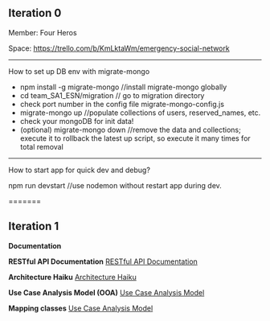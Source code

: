 
Iteration 0
------------------
Member: Four Heros

Space: https://trello.com/b/KmLktaWm/emergency-social-network

------------------
How to set up DB env with migrate-mongo
- npm install -g migrate-mongo //install migrate-mongo globally
- cd team_SA1_ESN/migration // go to migration directory
- check port number in the config file migrate-mongo-config.js
- migrate-mongo up     //populate collections of users, reserved_names, etc.
- check your mongoDB for init data!
- (optional) migrate-mongo down   //remove the data and collections; execute it to rollback the latest up script, so execute it many times for total removal

------------------
How to start app for quick dev and debug?

npm run devstart   //use nodemon without restart app during dev.

=======


Iteration 1
------------------
**Documentation**

**RESTful API Documentation**
[RESTful API Documentation](https://speca.io/fse_sa1/fse-emergency-social-network-api-doc?key=aacc93e57078c4bbb43b35970f898522)

**Architecture Haiku**
[Architecture Haiku](https://docs.google.com/document/d/1kW7WspNtR8PcprGhZ-GayGlFRFut4ONFt6KqzD6EFNs/edit#)


**Use Case Analysis Model (OOA)**
[Use Case Analysis Model](https://cacoo.com/diagrams/HDRJVsgsFVwhi0Kx/0FB02)

**Mapping classes**
[Use Case Analysis Model](https://docs.google.com/spreadsheets/d/1b9aGNw_K7sWPfep2Gq2bhUFPBNmvl179bw3jbGZpxTI/edit?ts=5e3f600d#gid=0
)

